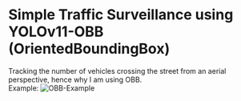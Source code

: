 # Simple Traffic Surveillance using YOLOv11-OBB (OrientedBoundingBox)
Tracking the number of vehicles crossing the street from an aerial perspective, hence why I am using OBB.</br>
Example:
![OBB-Example](https://github.com/fylexx/Projects/tree/main/OBB_Tracking)
